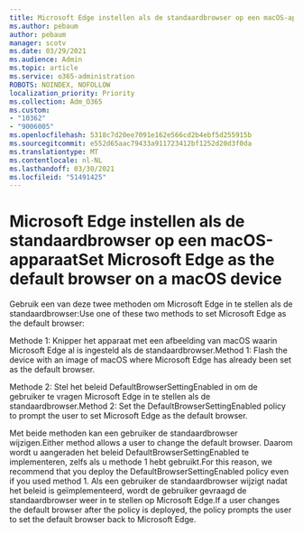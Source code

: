 ```yaml
---
title: Microsoft Edge instellen als de standaardbrowser op een macOS-apparaat
ms.author: pebaum
author: pebaum
manager: scotv
ms.date: 03/29/2021
ms.audience: Admin
ms.topic: article
ms.service: o365-administration
ROBOTS: NOINDEX, NOFOLLOW
localization_priority: Priority
ms.collection: Adm_O365
ms.custom:
- "10362"
- "9006005"
ms.openlocfilehash: 5318c7d20ee7091e162e566cd2b4ebf5d255915b
ms.sourcegitcommit: e552d65aac79433a911723412bf1252d20d3f0da
ms.translationtype: MT
ms.contentlocale: nl-NL
ms.lasthandoff: 03/30/2021
ms.locfileid: "51491425"
---
```

# <a name="set-microsoft-edge-as-the-default-browser-on-a-macos-device"></a><span data-ttu-id="4afd3-102">Microsoft Edge instellen als de standaardbrowser op een macOS-apparaat</span><span class="sxs-lookup"><span data-stu-id="4afd3-102">Set Microsoft Edge as the default browser on a macOS device</span></span>

<span data-ttu-id="4afd3-103">Gebruik een van deze twee methoden om Microsoft Edge in te stellen als de standaardbrowser:</span><span class="sxs-lookup"><span data-stu-id="4afd3-103">Use one of these two methods to set Microsoft Edge as the default browser:</span></span>

<span data-ttu-id="4afd3-104">Methode 1: Knipper het apparaat met een afbeelding van macOS waarin Microsoft Edge al is ingesteld als de standaardbrowser.</span><span class="sxs-lookup"><span data-stu-id="4afd3-104">Method 1: Flash the device with an image of macOS where Microsoft Edge has already been set as the default browser.</span></span>

<span data-ttu-id="4afd3-105">Methode 2: Stel het beleid DefaultBrowserSettingEnabled in om de gebruiker te vragen Microsoft Edge in te stellen als de standaardbrowser.</span><span class="sxs-lookup"><span data-stu-id="4afd3-105">Method 2: Set the DefaultBrowserSettingEnabled policy to prompt the user to set Microsoft Edge as the default browser.</span></span>

<span data-ttu-id="4afd3-106">Met beide methoden kan een gebruiker de standaardbrowser wijzigen.</span><span class="sxs-lookup"><span data-stu-id="4afd3-106">Either method allows a user to change the default browser.</span></span> <span data-ttu-id="4afd3-107">Daarom wordt u aangeraden het beleid DefaultBrowserSettingEnabled te implementeren, zelfs als u methode 1 hebt gebruikt.</span><span class="sxs-lookup"><span data-stu-id="4afd3-107">For this reason, we recommend that you deploy the DefaultBrowserSettingEnabled policy even if you used method 1.</span></span> <span data-ttu-id="4afd3-108">Als een gebruiker de standaardbrowser wijzigt nadat het beleid is geïmplementeerd, wordt de gebruiker gevraagd de standaardbrowser weer in te stellen op Microsoft Edge.</span><span class="sxs-lookup"><span data-stu-id="4afd3-108">If a user changes the default browser after the policy is deployed, the policy prompts the user to set the default browser back to Microsoft Edge.</span></span>
